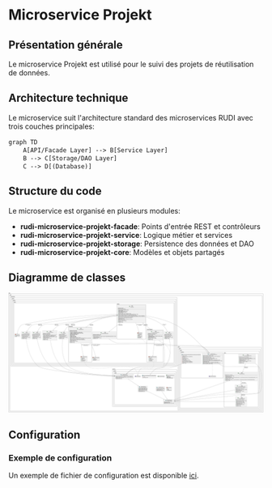 # Microservice Projekt

## Présentation générale

Le microservice Projekt est utilisé pour le suivi des projets de réutilisation de données.

## Architecture technique

Le microservice suit l'architecture standard des microservices RUDI avec trois couches principales:

```mermaid
graph TD
    A[API/Facade Layer] --> B[Service Layer]
    B --> C[Storage/DAO Layer]
    C --> D[(Database)]
```
## Structure du code

Le microservice est organisé en plusieurs modules:

- **rudi-microservice-projekt-facade**: Points d'entrée REST et contrôleurs
- **rudi-microservice-projekt-service**: Logique métier et services
- **rudi-microservice-projekt-storage**: Persistence des données et DAO
- **rudi-microservice-projekt-core**: Modèles et objets partagés

## Diagramme de classes
![Diagramme de classes](../../../rudi-microservice/rudi-microservice-projekt/readme/rudi-microservice-projekt-storage-entities.png)

## Configuration

### Exemple de configuration

Un exemple de fichier de configuration est disponible [ici](../../../rudi-microservice/rudi-microservice-projekt/rudi-microservice-projekt-facade/src/main/resources/projekt-exemple.properties).

